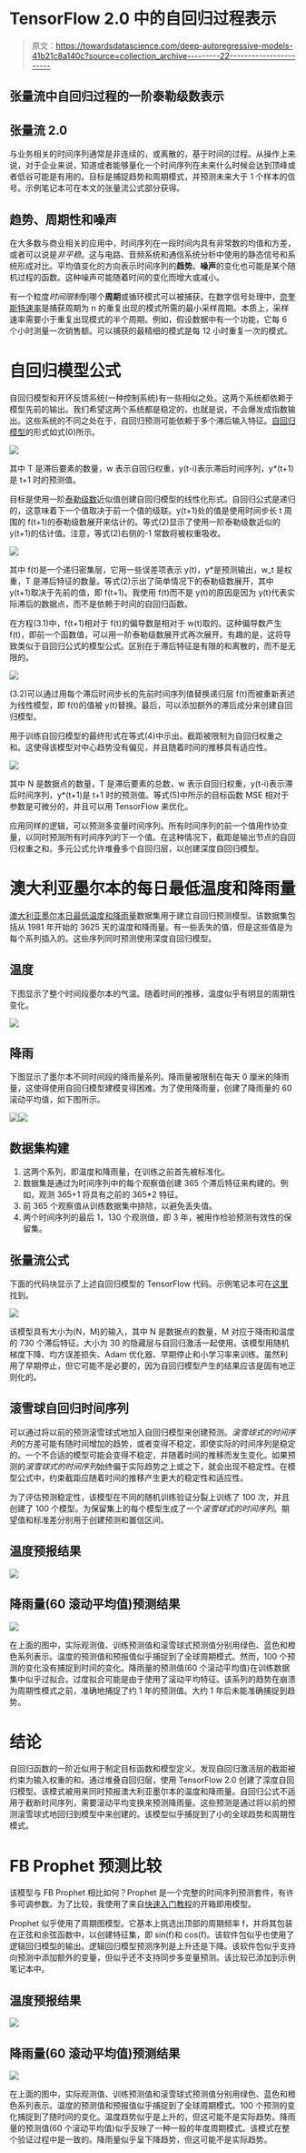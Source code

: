 # TensorFlow 2.0 中的自回归过程表示

> 原文：<https://towardsdatascience.com/deep-autoregressive-models-41b21c8a140c?source=collection_archive---------22----------------------->

## 张量流中自回归过程的一阶泰勒级数表示

## 张量流 2.0

与业务相关的时间序列通常是非连续的，或离散的，基于时间的过程。从操作上来说，对于企业来说，知道或者能够量化一个时间序列在未来什么时候会达到顶峰或者低谷可能是有用的。目标是捕捉趋势和周期模式，并预测未来大于 1 个样本的信号。示例笔记本可在本文的张量流公式部分获得。

## 趋势、周期性和噪声

在大多数与商业相关的应用中，时间序列在一段时间内具有非常数的均值和方差，或者可以说是*非平稳*。这与电路、音频系统和通信系统分析中使用的静态信号和系统形成对比。平均值变化的方向表示时间序列的**趋势**。**噪声**的变化也可能是某个随机过程的函数。这种噪声可能随着时间的变化而增大或减小。

有一个粒度*时间限制*到哪个**周期**或循环模式可以被捕获。在数字信号处理中，[奈奎斯特速率](https://en.wikipedia.org/wiki/Nyquist_rate)是捕获周期为 n 的重复出现的模式所需的最小采样周期。本质上，采样速率需要小于重复出现模式的半个周期。例如，假设数据中有一个功能，它每 6 个小时测量一次销售额。可以捕获的最精细的模式是每 12 小时重复一次的模式。

# 自回归模型公式

自回归模型和开环反馈系统(一种控制系统)有一些相似之处。这两个系统都依赖于模型先前的输出。我们希望这两个系统都是稳定的，也就是说，不会爆发成指数输出。这些系统的不同之处在于，自回归预测可能依赖于多个滞后输入特征。[自回归模型](https://en.wikipedia.org/wiki/Autoregressive_model)的形式如式(0)所示。

![](img/1f7305ba498fd108ace0df0c0de89d28.png)

其中 T 是滞后要素的数量，w 表示自回归权重，y(t-i)表示滞后时间序列，y*(t+1)是 t+1 时的预测值。

目标是使用一阶[泰勒级数](https://en.wikipedia.org/wiki/Taylor_series)近似值创建自回归模型的线性化形式。自回归公式是递归的，这意味着下一个值取决于前一个值的级联。y(t+1)处的值是使用时间步长 t 周围的 f(t+1)的泰勒级数展开来估计的。等式(2)显示了使用一阶泰勒级数近似的 y(t+1)的估计值。注意，等式(2)右侧的-1 常数将被权重吸收。

![](img/2af4733e5652521c769b16890d058743.png)

其中 f(t)是一个递归密集层，它用一些误差项表示 y(t)，y*是预测输出，w_t 是权重，T 是滞后特征的数量。等式(2)示出了简单情况下的泰勒级数展开，其中 y(t+1)取决于先前的值，即 f(t+1)。我使用 f(t)而不是 y(t)的原因是因为 y(t)代表实际滞后的数据点，而不是依赖于时间的自回归函数。

在方程(3.1)中，f(t+1)相对于 f(t)的偏导数是相对于 w(t)取的。这种偏导数产生 f(t)，即前一个函数值，可以用一阶泰勒级数展开式再次展开。有趣的是，这将导致类似于自回归公式的模型公式。区别在于滞后特征是有限的和离散的，而不是无限的。

![](img/909ae177257b73a798a1ee9494465213.png)

(3.2)可以通过用每个滞后时间步长的先前时间序列值替换递归层 f(t)而被重新表述为线性模型，即 f(t)的值被 y(t)替换。最后，可以添加额外的滞后成分来创建自回归模型。

用于训练自回归模型的最终形式在等式(4)中示出。截距被限制为自回归权重之和。这使得该模型对中心趋势没有偏见，并且随着时间的推移具有适应性。

![](img/a0fc1f7441d93ed34a78b22e08635203.png)

其中 N 是数据点的数量，T 是滞后要素的总数，w 表示自回归权重，y(t-i)表示滞后时间序列，y*(t+1)是 t+1 时的预测值。等式(5)中所示的目标函数 MSE 相对于参数是可微分的，并且可以用 TensorFlow 来优化。

应用同样的逻辑，可以预测多变量时间序列。所有时间序列的前一个值用作协变量，以同时预测所有时间序列的下一个值。在这种情况下，截距是输出节点的自回归权重之和。多元公式允许堆叠多个自回归层，以创建深度自回归模型。

# 澳大利亚墨尔本的每日最低温度和降雨量

[澳大利亚墨尔本日最低温度和降雨量](https://datamarket.com/data/set/2324/daily-minimum-temperatures-in-melbourne-australia-1981-1990#!ds=2324&display=line)数据集用于建立自回归预测模型。该数据集包括从 1981 年开始的 3625 天的温度和降雨量。有一些丢失的值，但是这些值是为每个系列插入的。这些序列同时预测使用深度自回归模型。

## 温度

下图显示了整个时间段墨尔本的气温。随着时间的推移，温度似乎有明显的周期性变化。

![](img/88b8a64f86433335dac6c02b83c1c048.png)

## 降雨

下图显示了墨尔本不同时间段的降雨量系列。降雨量被限制在每天 0 厘米的降雨量，这使得使用自回归模型建模变得困难。为了使用降雨量，创建了降雨量的 60 滚动平均值，如下图所示。

![](img/74675c6bbef64c602451bcdae904d40a.png)![](img/2e14684291a0b384c44334cdd5e3cd8d.png)

## 数据集构建

1.  这两个系列，即温度和降雨量，在训练之前首先被标准化。
2.  数据集是通过为时间序列中的每个观察值创建 365 个滞后特征来构建的。例如，观测 365+1 将具有之前的 365*2 特征。
3.  前 365 个观察值从训练数据集中排除，以避免丢失值。
4.  两个时间序列的最后 1，130 个观测值，即 3 年，被用作检验预测有效性的保留集。

## 张量流公式

下面的代码块显示了上述自回归模型的 TensorFlow 代码。示例笔记本可在[这里](https://github.com/freedomtowin/ml-projects/blob/master/Deep-Autoregressive-Model/deep-autoregressive-model-v1.ipynb)找到。

![](img/6a785c8dedc7a61996545237c22abf10.png)

该模型具有大小为(N，M)的输入，其中 N 是数据点的数量，M 对应于降雨和温度的 730 个滞后特征。大小为 30 的隐藏层与自回归激活一起使用。该模型用随机梯度下降、均方误差损失、Adam 优化器、早期停止和小学习率来训练。虽然利用了早期停止，但它可能不是必要的，因为自回归模型产生的结果应该是固有地正则化的。

## 滚雪球自回归时间序列

可以通过将以前的预测滚雪球式地加入自回归模型来创建预测。*滚雪球式的时间序列*的方差可能有随时间增加的趋势，或者变得不稳定，即使实际的时间序列是稳定的。一个不合适的模型可能会变得不稳定，并随着时间的推移而发生变化。如果预测的*滚雪球式的时间序列*始终偏于实际趋势之上或之下，就会出现不稳定性。在模型公式中，约束截距应随着时间的推移产生更大的稳定性和适应性。

为了评估预测稳定性，该模型在不同的随机训练验证分裂上训练了 100 次，并且创建了 100 个模型。为保留集上的每个模型生成了一个*滚雪球式的时间序列*。期望值和标准差分别用于创建预测和置信区间。

## 温度预报结果

![](img/35148666c74538b61346410b979af0e2.png)

## 降雨量(60 滚动平均值)预测结果

![](img/7fd2badc629e91e9de2d73e0ab3eb9e6.png)

在上面的图中，实际观测值、训练预测值和滚雪球式预测值分别用绿色、蓝色和橙色系列表示。温度的预测值和预报值似乎捕捉到了全球周期模式。然而，100 个预测的变化没有捕捉到时间的变化。降雨量的预测值(60 个滚动平均值)在训练数据集中似乎过拟合。过度拟合可能是由于使用了滚动平均特征。该系列的趋势在崩溃为周期性模式之前，准确地捕捉了约 1 年的预测值。大约 1 年后未能准确捕捉到趋势。

# 结论

自回归函数的一阶近似用于制定目标函数和模型定义。发现自回归激活层的截距被约束为输入权重的和。通过堆叠自回归层，使用 TensorFlow 2.0 创建了深度自回归模型。该模式被用来同时预报澳大利亚墨尔本的温度和降雨量。自回归公式不适用于截断时间序列，需要滚动平均变换来预测降雨量。这些预测是通过将以前的预测滚雪球式地回归到模型中来创建的。该模型似乎捕捉到了小的全球趋势和周期性模式。

# FB Prophet 预测比较

该模型与 FB Prophet 相比如何？Prophet 是一个完整的时间序列预测套件，有许多可调参数。为了比较，我使用了来自[快速入门教程](https://facebook.github.io/prophet/docs/quick_start.html#python-api)的开箱即用模型。

Prophet 似乎使用了周期图模型。它基本上挑选出顶部的周期频率 f，并将其包装在正弦和余弦函数中，以创建特征集，即 sin(f)和 cos(f)。该软件包似乎也使用了逻辑回归模型的输出。逻辑回归模型预测序列是上升还是下降。该软件包似乎支持向预测中添加额外的变量，但似乎还不支持同步多变量预测。该比较已添加到示例笔记本中。

## 温度预报结果

![](img/97569f3ef5bc1ef33d86ac2b78036867.png)

## 降雨量(60 滚动平均值)预测结果

![](img/3d137ae2372a1d20c18af1ef3e377e79.png)

在上面的图中，实际观测值、训练预测值和滚雪球式预测值分别用绿色、蓝色和橙色系列表示。温度的预测值和预报值似乎捕捉到了全球周期模式。100 个预测的变化捕捉到了随时间的变化。温度趋势似乎是上升的，但这可能不是实际趋势。降雨量的预测值(60 个滚动平均值)似乎反映了一种一般的年度周期模式。该模式在整个验证过程中是一致的。降雨量似乎呈下降趋势，但这可能不是实际趋势。